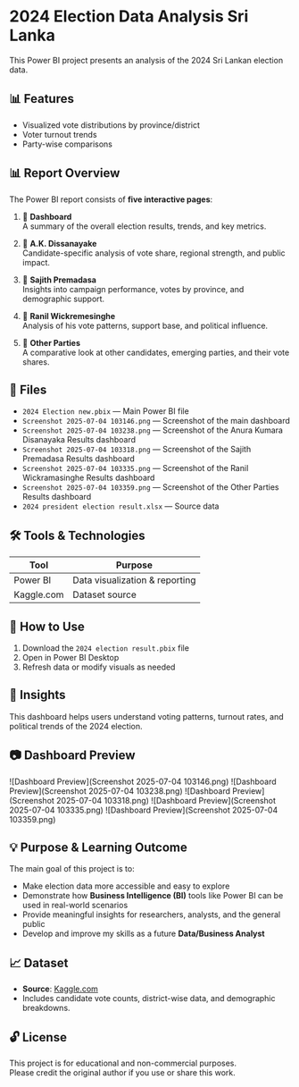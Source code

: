 # 2024 Election Data Analysis Sri Lanka
This Power BI project presents an analysis of the 2024 Sri Lankan election data.

## 📊 Features
- Visualized vote distributions by province/district
- Voter turnout trends
- Party-wise comparisons

## 📊 Report Overview

The Power BI report consists of **five interactive pages**:

1. 👤 **Dashboard**  
   A summary of the overall election results, trends, and key metrics.

2. 👤 **A.K. Dissanayake**  
   Candidate-specific analysis of vote share, regional strength, and public impact.

3. 👤 **Sajith Premadasa**  
   Insights into campaign performance, votes by province, and demographic support.

4. 👤 **Ranil Wickremesinghe**  
   Analysis of his vote patterns, support base, and political influence.

5. 👤 **Other Parties**  
   A comparative look at other candidates, emerging parties, and their vote shares.

## 📁 Files
- `2024 Election new.pbix` — Main Power BI file
- `Screenshot 2025-07-04 103146.png` — Screenshot of the main dashboard
- `Screenshot 2025-07-04 103238.png` — Screenshot of the Anura Kumara Disanayaka Results dashboard
- `Screenshot 2025-07-04 103318.png` — Screenshot of the Sajith Premadasa Results dashboard
- `Screenshot 2025-07-04 103335.png` — Screenshot of the Ranil Wickramasinghe Results dashboard
- `Screenshot 2025-07-04 103359.png` — Screenshot of the Other Parties Results dashboard
- `2024 president election result.xlsx` — Source data

## 🛠️ Tools & Technologies

| Tool        | Purpose                         |
|-------------|---------------------------------|
| Power BI    | Data visualization & reporting  |
| Kaggle.com  | Dataset source                  |

## 🚀 How to Use
1. Download the `2024 election result.pbix` file
2. Open in Power BI Desktop
3. Refresh data or modify visuals as needed

## 📌 Insights
This dashboard helps users understand voting patterns, turnout rates, and political trends of the 2024 election.

## 📷 Dashboard Preview
![Dashboard Preview](Screenshot 2025-07-04 103146.png)
![Dashboard Preview](Screenshot 2025-07-04 103238.png)
![Dashboard Preview](Screenshot 2025-07-04 103318.png)
![Dashboard Preview](Screenshot 2025-07-04 103335.png)
![Dashboard Preview](Screenshot 2025-07-04 103359.png)

## 💡 Purpose & Learning Outcome

The main goal of this project is to:
- Make election data more accessible and easy to explore
- Demonstrate how **Business Intelligence (BI)** tools like Power BI can be used in real-world scenarios
- Provide meaningful insights for researchers, analysts, and the general public
- Develop and improve my skills as a future **Data/Business Analyst**

## 📈 Dataset

- **Source**: [Kaggle.com](https://www.kaggle.com/)  
- Includes candidate vote counts, district-wise data, and demographic breakdowns.

## 🔓 License

This project is for educational and non-commercial purposes.  
Please credit the original author if you use or share this work.





